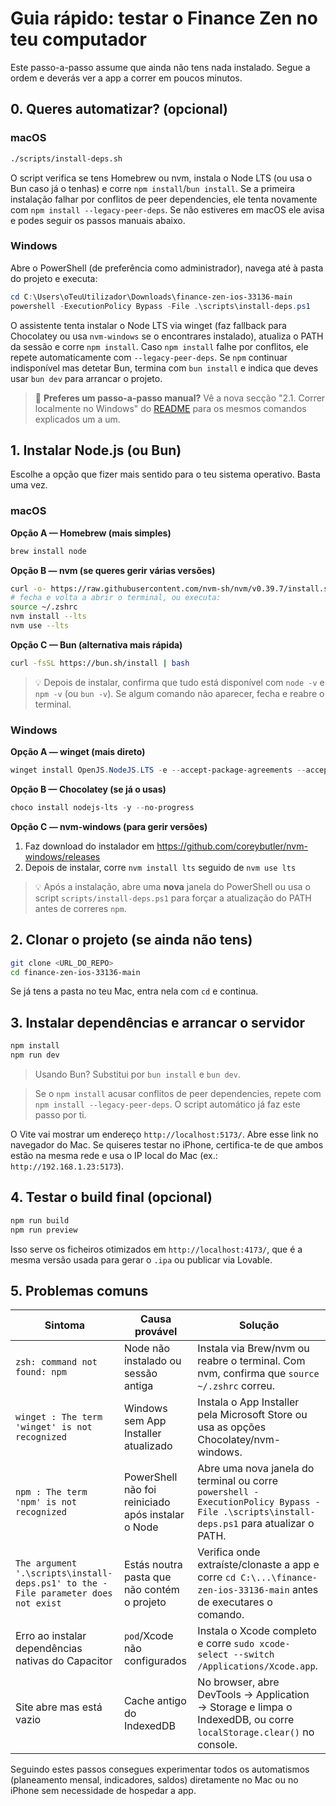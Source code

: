 # Guia rápido: testar o Finance Zen no teu computador

Este passo-a-passo assume que ainda não tens nada instalado. Segue a ordem e deverás ver a app a correr em poucos minutos.

## 0. Queres automatizar? (opcional)

### macOS

```sh
./scripts/install-deps.sh
```

O script verifica se tens Homebrew ou nvm, instala o Node LTS (ou usa o Bun caso já o tenhas) e corre `npm install`/`bun install`. Se a primeira instalação falhar por conflitos de peer dependencies, ele tenta novamente com `npm install --legacy-peer-deps`. Se não estiveres em macOS ele avisa e podes seguir os passos manuais abaixo.

### Windows

Abre o PowerShell (de preferência como administrador), navega até à pasta do projeto e executa:

```powershell
cd C:\Users\oTeuUtilizador\Downloads\finance-zen-ios-33136-main
powershell -ExecutionPolicy Bypass -File .\scripts\install-deps.ps1
```

O assistente tenta instalar o Node LTS via winget (faz fallback para Chocolatey ou usa `nvm-windows` se o encontrares instalado), atualiza o PATH da sessão e corre `npm install`. Caso `npm install` falhe por conflitos, ele repete automaticamente com `--legacy-peer-deps`. Se `npm` continuar indisponível mas detetar Bun, termina com `bun install` e indica que deves usar `bun dev` para arrancar o projeto.

> 🎯 **Preferes um passo-a-passo manual?** Vê a nova secção "2.1. Correr localmente no Windows" do [README](../README.md#21-correr-localmente-no-windows-modo-desenvolvimento) para os mesmos comandos explicados um a um.

## 1. Instalar Node.js (ou Bun)

Escolhe a opção que fizer mais sentido para o teu sistema operativo. Basta uma vez.

### macOS

**Opção A — Homebrew (mais simples)**
```sh
brew install node
```

**Opção B — nvm (se queres gerir várias versões)**
```sh
curl -o- https://raw.githubusercontent.com/nvm-sh/nvm/v0.39.7/install.sh | bash
# fecha e volta a abrir o terminal, ou executa:
source ~/.zshrc
nvm install --lts
nvm use --lts
```

**Opção C — Bun (alternativa mais rápida)**
```sh
curl -fsSL https://bun.sh/install | bash
```

> 💡 Depois de instalar, confirma que tudo está disponível com `node -v` e `npm -v` (ou `bun -v`). Se algum comando não aparecer, fecha e reabre o terminal.

### Windows

**Opção A — winget (mais direto)**

```powershell
winget install OpenJS.NodeJS.LTS -e --accept-package-agreements --accept-source-agreements
```

**Opção B — Chocolatey (se já o usas)**

```powershell
choco install nodejs-lts -y --no-progress
```

**Opção C — nvm-windows (para gerir versões)**

1. Faz download do instalador em <https://github.com/coreybutler/nvm-windows/releases>
2. Depois de instalar, corre `nvm install lts` seguido de `nvm use lts`

> 💡 Após a instalação, abre uma **nova** janela do PowerShell ou usa o script `scripts/install-deps.ps1` para forçar a atualização do PATH antes de correres `npm`.

## 2. Clonar o projeto (se ainda não tens)
```sh
git clone <URL_DO_REPO>
cd finance-zen-ios-33136-main
```

Se já tens a pasta no teu Mac, entra nela com `cd` e continua.

## 3. Instalar dependências e arrancar o servidor
```sh
npm install
npm run dev
```

> Usando Bun? Substitui por `bun install` e `bun dev`.

> Se o `npm install` acusar conflitos de peer dependencies, repete com `npm install --legacy-peer-deps`. O script automático já faz este passo por ti.

O Vite vai mostrar um endereço `http://localhost:5173/`. Abre esse link no navegador do Mac. Se quiseres testar no iPhone, certifica-te de que ambos estão na mesma rede e usa o IP local do Mac (ex.: `http://192.168.1.23:5173`).

## 4. Testar o build final (opcional)
```sh
npm run build
npm run preview
```

Isso serve os ficheiros otimizados em `http://localhost:4173/`, que é a mesma versão usada para gerar o `.ipa` ou publicar via Lovable.

## 5. Problemas comuns

| Sintoma | Causa provável | Solução |
| --- | --- | --- |
| `zsh: command not found: npm` | Node não instalado ou sessão antiga | Instala via Brew/nvm ou reabre o terminal. Com nvm, confirma que `source ~/.zshrc` correu. |
| `winget : The term 'winget' is not recognized` | Windows sem App Installer atualizado | Instala o App Installer pela Microsoft Store ou usa as opções Chocolatey/nvm-windows. |
| `npm : The term 'npm' is not recognized` | PowerShell não foi reiniciado após instalar o Node | Abre uma nova janela do terminal ou corre `powershell -ExecutionPolicy Bypass -File .\scripts\install-deps.ps1` para atualizar o PATH. |
| `The argument '.\scripts\install-deps.ps1' to the -File parameter does not exist` | Estás noutra pasta que não contém o projeto | Verifica onde extraíste/clonaste a app e corre `cd C:\...\finance-zen-ios-33136-main` antes de executares o comando. |
| Erro ao instalar dependências nativas do Capacitor | `pod`/Xcode não configurados | Instala o Xcode completo e corre `sudo xcode-select --switch /Applications/Xcode.app`. |
| Site abre mas está vazio | Cache antigo do IndexedDB | No browser, abre DevTools → Application → Storage e limpa o IndexedDB, ou corre `localStorage.clear()` no console. |

Seguindo estes passos consegues experimentar todos os automatismos (planeamento mensal, indicadores, saldos) diretamente no Mac ou no iPhone sem necessidade de hospedar a app.
